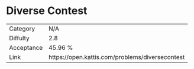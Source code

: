 # Diverse Contest

<table>
    <tr>
        <td>Category</td>
        <td>N/A</td>
    </tr>
    <tr>
        <td>Diffulty</td>
        <td>2.8</td>
    </tr>
    <tr>
        <td>Acceptance</td>
        <td>45.96 %</td>
    </tr>
    <tr>
        <td>Link</td>
        <td>https://open.kattis.com/problems/diversecontest</td>
    </tr>
</table>